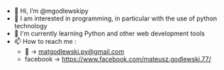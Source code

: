 - 👋 Hi, I’m @mgodlewskipy
- 👀 I am interested in programming, in particular with the use of python technology
- 🌱 I'm currently learning Python and other web development tools
- 📫 How to reach me :
    - 📧 -> matgodlewski.py@gmail.com
    - facebook -> https://www.facebook.com/mateusz.godlewski.77/
